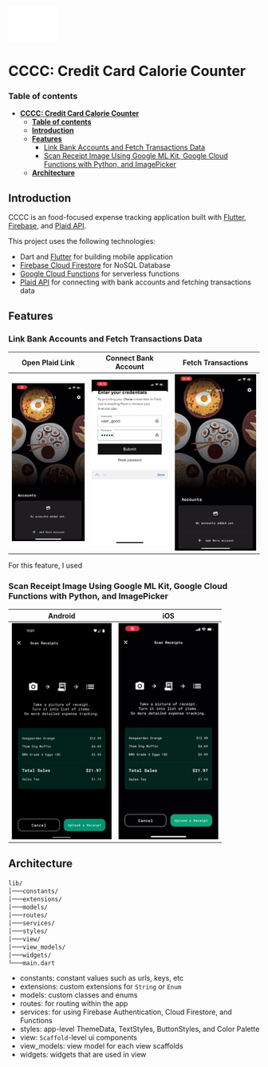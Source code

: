 <img src="readme_assets/cccc_logo_v1.svg" width="100"/>

# **CCCC: Credit Card Calorie Counter**

### **Table of contents**
- [**CCCC: Credit Card Calorie Counter**](#cccc-credit-card-calorie-counter)
    - [**Table of contents**](#table-of-contents)
  - [**Introduction**](#introduction)
  - [**Features**](#features)
    - [Link Bank Accounts and Fetch Transactions Data](#link-bank-accounts-and-fetch-transactions-data)
    - [Scan Receipt Image Using Google ML Kit, Google Cloud Functions with Python, and ImagePicker](#scan-receipt-image-using-google-ml-kit-google-cloud-functions-with-python-and-imagepicker)
  - [**Architecture**](#architecture)


## **Introduction**
CCCC is an food-focused expense tracking application built with [Flutter], [Firebase], and [Plaid API]. 

This project uses the following technologies:
- Dart and [Flutter] for building mobile application
- [Firebase Cloud Firestore] for NoSQL Database
- [Google Cloud Functions] for serverless functions
- [Plaid API] for connecting with bank accounts and fetching transactions data


## **Features**

### Link Bank Accounts and Fetch Transactions Data
   Open Plaid Link         |   Connect Bank Account    |     Fetch Transactions    |
:-------------------------:|:-------------------------:|:-------------------------:|
<img src="readme_assets/plaid_ios_1.gif" width="200"/>|<img src="readme_assets/plaid_ios_2.gif" width="200"/>|<img src="readme_assets/plaid_ios_3.gif" width="200"/>

For this feature, I used 

### Scan Receipt Image Using Google ML Kit, Google Cloud Functions with Python, and ImagePicker

   Android                 |           iOS           |
:-------------------------:|:-----------------------:|
<img src="readme_assets/scan_receipt_android.gif" width="200"/>|<img src="readme_assets/scan_receipt_ios.gif" width="200"/>


## **Architecture**

```
lib/
│───constants/
│───extensions/
│───models/
│───routes/
│───services/
│───styles/
│───view/
│───view_models/
│───widgets/
└───main.dart
```

- constants: constant values such as urls, keys, etc
- extensions: custom extensions for `String` or `Enum`
- models: custom classes and enums
- routes: for routing within the app
- services: for using Firebase Authentication, Cloud Firestore, and Functions
- styles: app-level ThemeData, TextStyles, ButtonStyles, and Color Palette
- view: `Scaffold`-level ui components
- view_models: view model for each view scaffolds
- widgets: widgets that are used in view
  

[Flutter]: https://flutter.dev/
[Firebase]: https://firebase.google.com/
[Plaid API]: https://plaid.com/
[Firebase Cloud Firestore]: https://firebase.google.com/products/firestore?gclid=EAIaIQobChMIudGSjImI9QIVSkpyCh2BiwOAEAAYASAAEgI5bPD_BwE&gclsrc=aw.ds
[Google Cloud Functions]: https://cloud.google.com/functions